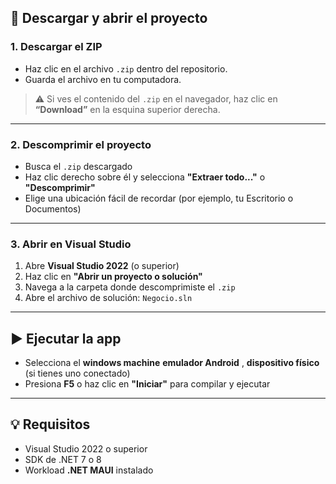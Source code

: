 ## 🔽 Descargar y abrir el proyecto

### 1. Descargar el ZIP

- Haz clic en el archivo `.zip` dentro del repositorio.
- Guarda el archivo en tu computadora.

> ⚠️ Si ves el contenido del `.zip` en el navegador, haz clic en **“Download”** en la esquina superior derecha.

---

### 2. Descomprimir el proyecto

- Busca el `.zip` descargado
- Haz clic derecho sobre él y selecciona **"Extraer todo..."** o **"Descomprimir"**
- Elige una ubicación fácil de recordar (por ejemplo, tu Escritorio o Documentos)

---

### 3. Abrir en Visual Studio

1. Abre **Visual Studio 2022** (o superior)
2. Haz clic en **"Abrir un proyecto o solución"**
3. Navega a la carpeta donde descomprimiste el `.zip`
4. Abre el archivo de solución: `Negocio.sln`

---

## ▶️ Ejecutar la app

- Selecciona el **windows machine** **emulador Android** , **dispositivo físico** (si tienes uno conectado)
- Presiona **F5** o haz clic en **"Iniciar"** para compilar y ejecutar

---

## 💡 Requisitos

- Visual Studio 2022 o superior
- SDK de .NET 7 o 8
- Workload **.NET MAUI** instalado

